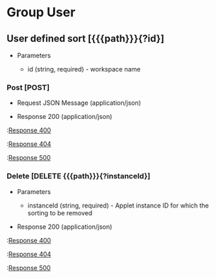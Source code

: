 # Group User

## User defined sort [{{{path}}}{?id}]

+ Parameters

    + id (string, required) - workspace name


### Post [POST]

+ Request JSON Message (application/json)

+ Response 200 (application/json)

:[Response 400]({{{common}}}/responses/400.md)

:[Response 404]({{{common}}}/responses/404.md)

:[Response 500]({{{common}}}/responses/500.md)


### Delete [DELETE {{{path}}}{?instanceId}]

+ Parameters

    + instanceId (string, required) - Applet instance ID for which the sorting to be removed


+ Response 200 (application/json)

:[Response 400]({{{common}}}/responses/400.md)

:[Response 404]({{{common}}}/responses/404.md)

:[Response 500]({{{common}}}/responses/500.md)


